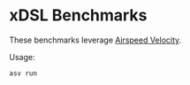 # xDSL Benchmarks

These benchmarks leverage [Airspeed Velocity](https://asv.readthedocs.io/en/stable/using.html).

Usage:

``` sh
asv run
```
